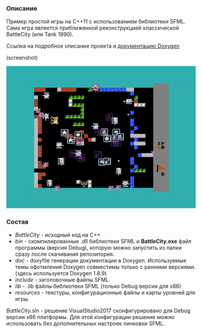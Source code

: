 ### Описание
Пример простой игры на С++11 с использованием библиотеки SFML.
Сама игра является приближенной реконструкцией классической BattleCity (или Tank 1990).

Ссылка на подробное описание проекта и [документацию Doxygen](https://kozubv.github.io/repository_BattleCity/index.html)

(screenshot)

![ds](doc/demo.png)

### Состав
- _BattleCity_ - исходный код на С++
- _bin_ - скомпилированные .dll библиотеки SFML и __BattleCity.exe__ файл программы (версия Debug), 
	которую можно запустить из папки сразу после скачивания репозитория.
- _doc_ - doxyfile генерации документации в Doxygen. Используемые темы офотмления Doxygen совместимы только с ранними версиями. (здесь используется Doxygen 1.8.9)
- _include_ - заголовочные файлы SFML
- _lib_ - .lib файлы библиотеки SFML (только Debug версии для x86)
- _resources_ - текстуры, конфигурационные файлы и карты уровней для игры.

_BattleCity.sln_ - решение VisualStudio2017 сконфигурировано для Debug версии x86 платформы.
Для этой конфигурации решение можно использовать без дополнительных настроек линковки SFML.
